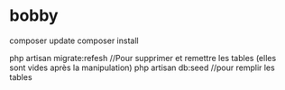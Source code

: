# bobby

composer update
composer install

php artisan migrate:refesh
//Pour supprimer et remettre les tables (elles sont vides après la manipulation)
php artisan db:seed
//pour remplir les tables